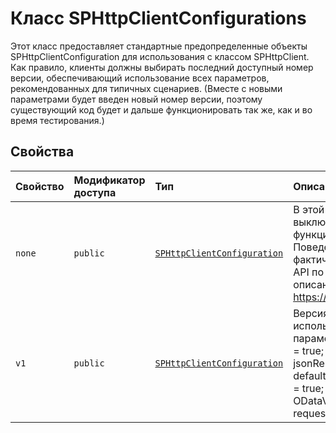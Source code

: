 # <a name="sphttpclientconfigurations-class"></a>Класс SPHttpClientConfigurations







Этот класс предоставляет стандартные предопределенные объекты SPHttpClientConfiguration для использования с классом SPHttpClient. Как правило, клиенты должны выбирать последний доступный номер версии, обеспечивающий использование всех параметров, рекомендованных для типичных сценариев. (Вместе с новыми параметрами будет введен новый номер версии, поэтому существующий код будет и дальше функционировать так же, как и во время тестирования.)



## <a name="properties"></a>Свойства

| Свойство     | Модификатор доступа | Тип | Описание|
|:-------------|:----|:-------|:-----------|
|`none`     | `public` | [`SPHttpClientConfiguration`](../sp-http/sphttpclientconfiguration.md) | В этой конфигурации выключены все параметры функций для HttpClient. Поведение fetch() будет фактически таким же, как в API по стандарту WHATWG, описанному на сайте https://fetch.spec.whatwg.org. |
|`v1`     | `public` | [`SPHttpClientConfiguration`](../sp-http/sphttpclientconfiguration.md) | Версия 1 обеспечивает использование следующих параметров: consoleLogging = true; jsonRequest = true; jsonResponse = true; defaultSameOriginCredentials = true; defaultODataVersion = ODataVersion.v4; requestDigest = true. |







